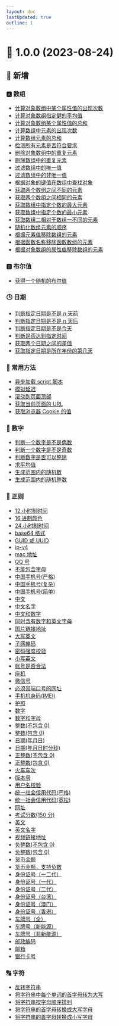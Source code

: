 ```yaml
---
layout: doc
lastUpdated: true
outline: 1
---
```


# 🌈 1.0.0 **(2023-08-24)**

## 🚀 新增

### 🅰️ 数组

- [计算对象数组中某个属性值的出现次数](/guide/array/calculation/计算对象数组中某个属性值的出现次数.md)
- [计算对象数组指定健的平均值](/guide/array/calculation/计算对象数组指定健的平均值.md)
- [计算对象数组某个属性值的总和](/guide/array/calculation/计算对象数组某个属性值的总和.md)
- [计算数组中元素的出现次数](/guide/array/calculation/计算数组中元素的出现次数.md)
- [计算数组元素的总和](/guide/array/calculation/计算数组元素的总和.md)
- [检测所有元素是否符合要求](/guide/array/check/检测所有元素是否符合要求.md)
- [删除对象数组中的重复元素](/guide/array/duplicate/删除对象数组中的重复元素.md)
- [删除数组中的重复元素](/guide/array/duplicate/删除数组中的重复元素.md)
- [过滤数组中的唯一值](/guide/array/filter/过滤数组中的唯一值.md)
- [过滤数组中的非唯一值](/guide/array/filter/过滤数组中的非唯一值.md)
- [根据对象的键值在数组中查找对象](/guide/array/find/根据对象的键值在数组中查找对象.md)
- [获取两个数组之间不同的元素](/guide/array/find/获取两个数组之间不同的元素.md)
- [获取两个数组之间相同的元素](/guide/array/find/获取两个数组之间相同的元素.md)
- [获取数组中指定个数的最大元素](/guide/array/find/获取数组中指定个数的最大元素.md)
- [获取数组中指定个数的最小元素](/guide/array/find/获取数组中指定个数的最小元素.md)
- [获取数组二相对于数组一不同的元素](/guide/array/find/获取数组二相对于数组一不同的元素.md)
- [随机化数组元素的顺序](/guide/array/other/随机化数组元素的顺序.md)
- [根据元素值移除数组的元素](/guide/array/remove/根据元素值移除数组的元素.md)
- [根据函数名称移除函数数组的元素](/guide/array/remove/根据函数名称移除函数数组的元素.md)
- [根据对象数组的属性值移除数组的元素](/guide/array/remove/根据对象数组的属性值移除数组的元素.md)

### 🅱️ 布尔值

- [获得一个随机的布尔值](/guide/boolean/获得一个随机的布尔值.md)

### 🕒 日期

- [判断指定日期是不是 n 天前](/guide/date/判断指定日期是不是n天前.md)
- [判断指定日期是不是 n 天后](/guide/date/判断指定日期是不是n天后.md)
- [判断指定日期是不是今天](/guide/date/判断指定日期是不是今天.md)
- [判断是否达到指定时间](/guide/date/判断是否达到指定时间.md)
- [获取两个日期之间的差值](/guide/date/获取两个日期之间的差值.md)
- [获取指定日期是所在年份的第几天](/guide/date/获取指定日期是所在年份的第几天.md)

### 🚩 常用方法

- [异步加载 script 脚本](/guide/methods/异步加载script脚本.md)
- [模拟延迟](/guide/methods/模拟延迟.md)
- [滚动到页面顶部](/guide/methods/滚动到页面顶部.md)
- [获取当前页面的 URL](/guide/methods/获取当前页面的URL.md)
- [获取浏览器 Cookie 的值](/guide/methods/获取浏览器Cookie的值.md)

### 🔢 数字

- [判断一个数字是不是偶数](/guide/number/判断一个数字是不是偶数.md)
- [判断一个数字是不是奇数](/guide/number/判断一个数字是不是奇数.md)
- [判断数字是否可以整除](/guide/number/判断数字是否可以整除.md)
- [求平均值](/guide/number/求平均值.md)
- [生成范围内的随机数](/guide/number/生成范围内的随机数.md)
- [生成范围内的随机整数](/guide/number/生成范围内的随机整数.md)

### 🎯 正则

- [12 小时制时间](/guide/reg/12小时制时间.md)
- [16 进制颜色](/guide/reg/16进制颜色.md)
- [24 小时制时间](/guide/reg/24小时制时间.md)
- [base64 格式](/guide/reg/base64格式.md)
- [GUID 或 UUID](/guide/reg/GUID或UUID.md)
- [ip-v4](/guide/reg/ip-v4.md)
- [mac 地址](/guide/reg/mac地址.md)
- [QQ 号](/guide/reg/QQ号.md)
- [不能包含字母](/guide/reg/不能包含字母.md)
- [中国手机号(严格)](</guide/reg/中国手机号(严格).md>)
- [中国手机号(复杂)](</guide/reg/中国手机号(复杂).md>)
- [中国手机号(简单)](</guide/reg/中国手机号(简单).md>)
- [中文](/guide/reg/中文.md)
- [中文名字](/guide/reg/中文名字.md)
- [中文和数字](/guide/reg/中文和数字.md)
- [同时含有数字和英文字母](/guide/reg/同时含有数字和英文字母.md)
- [图片链接地址](/guide/reg/图片链接地址.md)
- [大写英文](/guide/reg/大写英文.md)
- [子网掩码](/guide/reg/子网掩码.md)
- [密码强度校验](/guide/reg/密码强度校验.md)
- [小写英文](/guide/reg/小写英文.md)
- [帐号是否合法](/guide/reg/帐号是否合法.md)
- [座机](/guide/reg/座机.md)
- [微信号](/guide/reg/微信号.md)
- [必须带端口号的网址](/guide/reg/必须带端口号的网址.md)
- [手机机身码(IMEI)](</guide/reg/手机机身码(IMEI).md>)
- [护照](/guide/reg/护照.md)
- [数字](/guide/reg/数字.md)
- [数字和字母](/guide/reg/数字和字母.md)
- [整数(不包含 0)](</guide/reg/整数(不包含0).md>)
- [整数(包含 0)](</guide/reg/整数(包含0).md>)
- [日期(年月日)](</guide/reg/日期(年月日).md>)
- [日期(年月日时分秒)](</guide/reg/日期(年月日时分秒).md>)
- [正整数(不包含 0)](</guide/reg/正整数(不包含0).md>)
- [正整数(包含 0)](</guide/reg/正整数(包含0).md>)
- [火车车次](/guide/reg/火车车次.md)
- [版本号](/guide/reg/版本号.md)
- [用户名校验](/guide/reg/用户名校验.md)
- [统一社会信用代码(严格)](</guide/reg/统一社会信用代码(严格).md>)
- [统一社会信用代码(宽松)](</guide/reg/统一社会信用代码(宽松).md>)
- [网址](/guide/reg/网址.md)
- [考试分数(150 分)](</guide/reg/考试分数(150分).md>)
- [英文](/guide/reg/英文.md)
- [英文名字](/guide/reg/英文名字.md)
- [视频链接地址](/guide/reg/视频链接地址.md)
- [负整数(不包含 0)](</guide/reg/负整数(不包含0).md>)
- [负整数(包含 0)](</guide/reg/负整数(包含0).md>)
- [货币金额](/guide/reg/货币金额.md)
- [货币金额，支持负数](/guide/reg/货币金额，支持负数.md)
- [身份证号（一二代）](/guide/reg/身份证号（一二代）.md)
- [身份证号（一代）](/guide/reg/身份证号（一代）.md)
- [身份证号（二代）](/guide/reg/身份证号（二代）.md)
- [身份证号（台湾）](/guide/reg/身份证号（台湾）.md)
- [身份证号（澳门）](/guide/reg/身份证号（澳门）.md)
- [身份证号（香港）](/guide/reg/身份证号（香港）.md)
- [车牌号（全）](/guide/reg/车牌号（全）.md)
- [车牌号（新能源）](/guide/reg/车牌号（新能源）.md)
- [车牌号（非新能源）](/guide/reg/车牌号（非新能源）.md)
- [邮政编码](/guide/reg/邮政编码.md)
- [邮箱](/guide/reg/邮箱.md)
- [银行卡号](/guide/reg/银行卡号.md)

### 🔠 字符

- [反转字符串](/guide/string/反转字符串.md)
- [将字符串中每个单词的首字母转为大写](/guide/string/将字符串中每个单词的首字母转为大写.md)
- [将字符串按字母顺序排列](/guide/string/将字符串按字母顺序排列.md)
- [将字符串的首字母转换成大写字母](/guide/string/将字符串的首字母转换成大写字母.md)
- [将字符串的首字母转换成小写字母](/guide/string/将字符串的首字母转换成小写字母.md)
